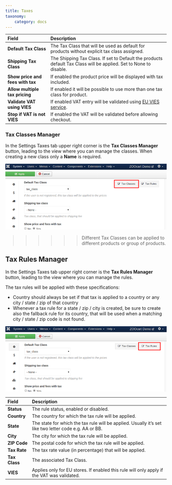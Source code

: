 ```yaml
---
title: Taxes
taxonomy:
    category: docs
---
```


| Field       | Description |
| :---------- | :---------- |
| **Default Tax Class** | The Tax Class that will be used as default for products without explicit tax class assigned. |
| **Shipping Tax Class** | The Shipping Tax Class. If set to Default the products default Tax Class will be applied. Set to None to disable. |
| **Show price and fees with tax** |  If enabled the product price will be displayed with tax included. |
| **Allow multiple tax pricing** | If enabled it will be possible to use more than one tax class for product. |
| **Validate VAT using VIES** | If enabled VAT entry will be validated using [EU VIES service](http://ec.europa.eu/taxation_customs/vies/faq.html). |
| **Stop if VAT is not VIES** | If enabled the VAT will be validated before allowing checkout. |

### Tax Classes Manager

In the Settings Taxes tab upper right corner is the **Tax Classes Manager** button, leading to the view where you can manage the classes. When creating a new class only a **Name** is required.

![Taxes Classes Manager](taxes.png)

>>>>>> Different Tax Classes can be applied to different products or group of products.

## Tax Rules Manager

In the Settings Taxes tab upper right corner is the **Tax Rules Manager** button, leading to the view where you can manage the rules.

The tax rules will be applied with these specifications:

- Country should always be set if that tax is applied to a country or any city / state / zip of that country
- Whenever a tax rule for a state / zip / city is created, be sure to create also the fallback rule for its country, that will be used when a matching city / state / zip code is not found.

![Tax Rules Manager](taxes-rules.png)

| Field       | Description |
| :---------- | :---------- |
| **Status** | The rule status, enabled or disabled. |
| **Country** | The country for which the tax rule will be applied. |
| **State** | The state for which the tax rule will be applied. Usually it’s set like two letter code e.g. AA or BB. |
| **City** | The city for which the tax rule will be applied. |
| **ZIP Code** | The postal code for which the tax rule will be applied. |
| **Tax Rate** | The tax rate value (in percentage) that will be applied. |
| **Tax Class** | The associated Tax Class. |
| **VIES** | Applies only for EU stores. If enabled this rule will only apply if the VAT was validated. |
